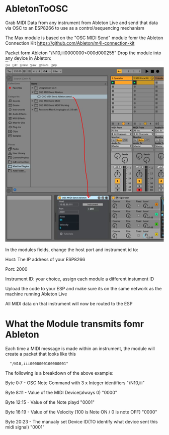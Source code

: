 # AbletonToOSC
Grab MIDI Data from any instrument from Ableton Live and send that data via OSC to an ESP8266 to use as a control/sequencing mechanism

The Max module is based on the "OSC MIDI Send" module fomr the Ableton Connection Kit https://github.com/Ableton/m4l-connection-kit

Packet form Ableton
      "/N10,iii0000000<000d000255"
Drop the module into any device in Ableton:
![Insert the Module](https://github.com/leonyuhanov/AbletonToOSC/blob/master/media/screen1.JPG)

In the modules fields, change the host port and instrument id to:

Host: The IP address of your ESP8266

Port: 2000

Instrument ID: your choice, assign each module a different instument ID

Upload the code to your ESP and make sure its on the same network as the machine running Ableton Live

All MIDI data on that instrument will now be routed to the ESP

# What the Module transmits fomr Ableton

Each time a MIDI message is made within an instrument, the module will create a packet that looks like this

      "/N10,iii0000000100000001"

The following is a breakdown of the above example:

Byte 0:7   -  OSC Note Command with 3 x Integer identifiers                             "/N10,iii"

Byte 8:11  -  Value of the MIDI Device(always 0)                                        "0000"

Byte 12:15 -  Value of the Note playd                                                   "0001"

Byte 16:19 -  Value of the Velocity (100 is Note ON / 0 is note OFF)                    "0000" 

Byte 20:23 -  The manualy set Device ID(TO identify what device sent this midi signal)  "0001"
